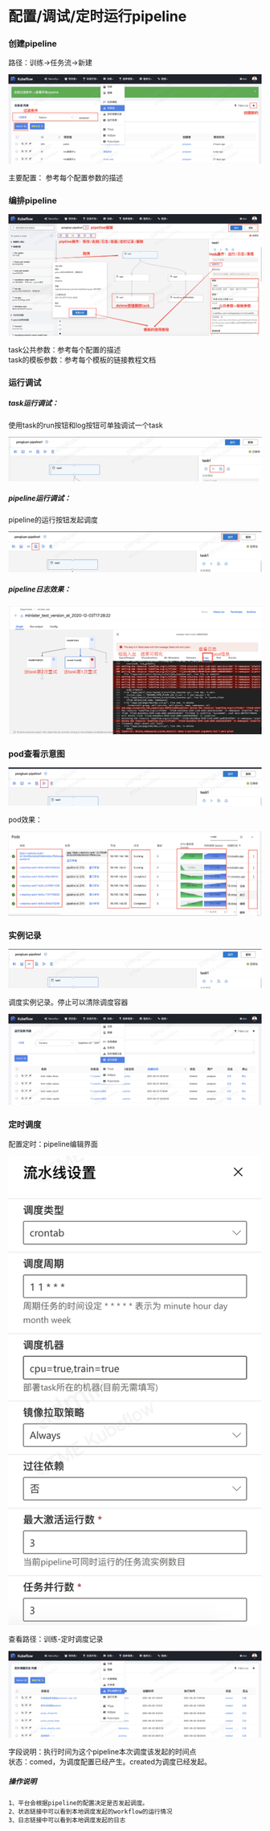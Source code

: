 # 配置/调试/定时运行pipeline

### 创建pipeline

路径：训练->任务流->新建

![](../pic/tapd_20424693_1630650436_41.png)

主要配置： 参考每个配置参数的描述

### 编排pipeline

![](../pic/tapd_20424693_1630651816_13.png)

task公共参数：参考每个配置的描述  
task的模板参数：参考每个模板的链接教程文档

### 运行调试

##### task运行调试：

使用task的run按钮和log按钮可单独调试一个task

![](../pic/tapd_20424693_1630652726_69.png)

##### pipeline运行调试：

pipeline的运行按钮发起调度

![](../pic/tapd_20424693_1630652948_17.png)

##### pipeline日志效果：

![](../pic/tapd_20424693_1606994509_86.png)

### pod查看示意图

![](../pic/tapd_20424693_1630652786_45.png)

pod效果：

![](../pic/tapd_20424693_1630652346_97.png)

### 实例记录

![](../pic/tapd_20424693_1630652888_5.png)

调度实例记录。停止可以清除调度容器

![](../pic/tapd_20424693_1630652863_77.png)

### 定时调度

配置定时：pipeline编辑界面

![](../pic/tapd_20424693_1630653430_19.png)

查看路径：训练-定时调度记录

![](../pic/tapd_20424693_1630567772_14.png)

字段说明：执行时间为这个pipeline本次调度该发起的时间点  
状态：comed，为调度配置已经产生。created为调度已经发起。

##### 操作说明

	1、平台会根据pipeline的配置决定是否发起调度。
	2、状态链接中可以看到本地调度发起的workflow的运行情况
	3、日志链接中可以看到本地调度发起的日志
